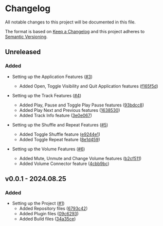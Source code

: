 
# Changelog
All notable changes to this project will be documented in this file.

The format is based on [Keep a Changelog](http://keepachangelog.com/)
and this project adheres to [Semantic Versioning](http://semver.org/).

## Unreleased

### Added
  - Setting up the Application Features ([#3](https://github.com/pratikghodasara/tp-spotify-pg/pull/3))
    - Added Open, Toggle Visibility and Quit Application features ([f165f5d](https://github.com/pratikghodasara/tp-spotify-pg/commit/f165f5d))

  - Setting up the Track Features ([#4](https://github.com/pratikghodasara/tp-spotify-pg/pull/4))
    - Added Play, Pause and Toggle Play Pause features ([93bdcc8](https://github.com/pratikghodasara/tp-spotify-pg/commit/93bdcc8))
    - Added Play Next and Previous features ([1638530](https://github.com/pratikghodasara/tp-spotify-pg/commit/1638530))
    - Added Track Info feature ([3e0e067](https://github.com/pratikghodasara/tp-spotify-pg/commit/3e0e067))

  - Setting up the Shuffle and Repeat Features ([#5](https://github.com/pratikghodasara/tp-spotify-pg/pull/5))
    - Added Toggle Shuffle feature ([e9244e1](https://github.com/pratikghodasara/tp-spotify-pg/commit/e9244e1))
    - Added Toggle Repeat feature ([8e1d459](https://github.com/pratikghodasara/tp-spotify-pg/commit/8e1d459))

  - Setting up the Volume Features ([#6](https://github.com/pratikghodasara/tp-spotify-pg/pull/6))
    - Added Mute, Unmute and Change Volume features ([b2cf511](https://github.com/pratikghodasara/tp-spotify-pg/commit/b2cf511))
    - Added Volume Connector feature ([4cbb9bc](https://github.com/pratikghodasara/tp-spotify-pg/commit/4cbb9bc))

## v0.0.1 - 2024.08.25

### Added
  - Setting up the Project ([#1](https://github.com/pratikghodasara/tp-spotify-pg/pull/1))
    - Added Repository files ([6793c42](https://github.com/pratikghodasara/tp-spotify-pg/commit/6793c42))
    - Added Plugin files ([09c6293](https://github.com/pratikghodasara/tp-spotify-pg/commit/09c6293))
    - Added Build files ([34a35ce](https://github.com/pratikghodasara/tp-spotify-pg/commit/34a35ce))
